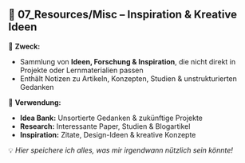 ## **📂 07_Resources/Misc – Inspiration & Kreative Ideen**

🎯 **Zweck:**

- Sammlung von **Ideen, Forschung & Inspiration**, die nicht direkt in Projekte oder Lernmaterialien passen
- Enthält Notizen zu Artikeln, Konzepten, Studien & unstrukturierten Gedanken

📌 **Verwendung:**

- **Idea Bank:** Unsortierte Gedanken & zukünftige Projekte
- **Research:** Interessante Paper, Studien & Blogartikel
- **Inspiration:** Zitate, Design-Ideen & kreative Konzepte

💡 _Hier speichere ich alles, was mir irgendwann nützlich sein könnte!_